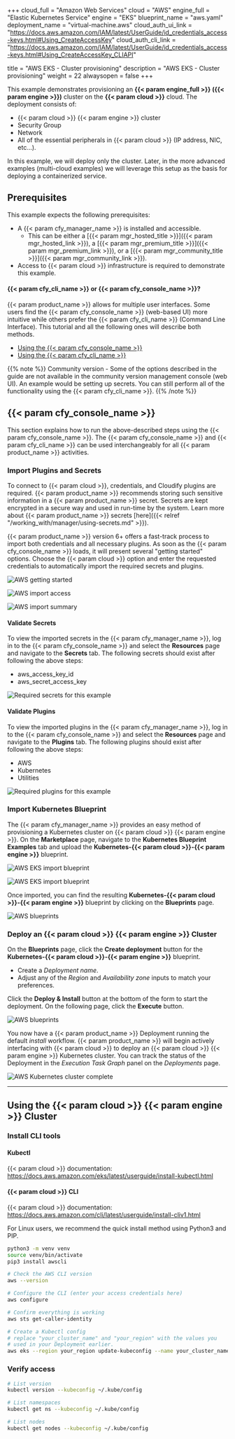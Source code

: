 +++
cloud_full = "Amazon Web Services"
cloud = "AWS"
engine_full = "Elastic Kubernetes Service"
engine = "EKS"
blueprint_name = "aws.yaml"
deployment_name = "virtual-machine.aws"
cloud_auth_ui_link = "https://docs.aws.amazon.com/IAM/latest/UserGuide/id_credentials_access-keys.html#Using_CreateAccessKey"
cloud_auth_cli_link = "https://docs.aws.amazon.com/IAM/latest/UserGuide/id_credentials_access-keys.html#Using_CreateAccessKey_CLIAPI"

title = "AWS EKS - Cluster provisioning"
description = "AWS EKS - Cluster provisioning"
weight = 22
alwaysopen = false
+++

This example demonstrates provisioning an **{{< param engine_full >}} ({{< param engine >}})** cluster on the **{{< param cloud >}}** cloud. The deployment consists of:

 * {{< param cloud >}} {{< param engine >}} cluster
 * Security Group
 * Network
 * All of the essential peripherals in {{< param cloud >}} (IP address, NIC, etc...).

In this example, we will deploy only the cluster.
Later, in the more advanced examples (multi-cloud examples)
we will leverage this setup as the basis for deploying a containerized service.

## Prerequisites
This example expects the following prerequisites:

* A {{< param cfy_manager_name >}} is installed and accessible.
  * This can be either a [{{< param mgr_hosted_title >}}]({{< param mgr_hosted_link >}}), a [{{< param mgr_premium_title >}}]({{< param mgr_premium_link >}}), or a [{{< param mgr_community_title >}}]({{< param mgr_community_link >}}).
* Access to {{< param cloud >}} infrastructure is required to demonstrate this example.

#### {{< param cfy_cli_name >}} or {{< param cfy_console_name >}}?

{{< param product_name >}} allows for multiple user interfaces. Some users find the {{< param cfy_console_name >}} (web-based UI) more intuitive while others prefer the {{< param cfy_cli_name >}} (Command Line Interface). This tutorial and all the following ones will describe both methods.

* [Using the {{< param cfy_console_name >}}](#cloudify-management-console)
* [Using the {{< param cfy_cli_name >}}](#cloudify-cli)

{{% note %}}
Community version - Some of the options described in the guide are not available in the community version management console (web UI). An example would be setting up secrets. You can still perform all of the functionality using the {{< param cfy_cli_name >}}.
{{% /note %}}

## {{< param cfy_console_name >}}

This section explains how to run the above-described steps using the {{< param cfy_console_name >}}.
The {{< param cfy_console_name >}} and {{< param cfy_cli_name >}} can be used interchangeably for all {{< param product_name >}} activities.



### Import Plugins and Secrets

To connect to {{< param cloud >}}, credentials, and Cloudify plugins are required.
{{< param product_name >}} recommends storing such sensitive information in a {{< param product_name >}} secret.
Secrets are kept encrypted in a secure way and used in run-time by the system.
Learn more about {{< param product_name >}} secrets [here]({{< relref "/working_with/manager/using-secrets.md" >}}).

{{< param product_name >}} version 6+ offers a fast-track process to import both credentials and all necessary plugins. As soon as the {{< param cfy_console_name >}} loads, it will present several "getting started" options. Choose the {{< param cloud >}} option and enter the requested credentials to automatically import the required secrets and plugins.

![AWS getting started]( /images/trial_getting_started/k8s/create_cluster/getting-started-auth.jpg )

![AWS import access]( /images/trial_getting_started/k8s/create_cluster/getting-started-auth-aws.jpg )

![AWS import summary]( /images/trial_getting_started/k8s/create_cluster/getting-started-auth-aws-summary.jpg )

#### Validate Secrets

To view the imported secrets in the {{< param cfy_manager_name >}}, log in to the {{< param cfy_console_name >}} and select the **Resources** page and navigate to the **Secrets** tab. The following secrets should exist after following the above steps:

* aws_access_key_id
* aws_secret_access_key

![Required secrets for this example]( /images/trial_getting_started/k8s/create_cluster/secrets-aws.jpg )

#### Validate Plugins

To view the imported plugins in the {{< param cfy_manager_name >}}, log in to the {{< param cfy_console_name >}} and select the **Resources** page and navigate to the **Plugins** tab. The following plugins should exist after following the above steps:

* AWS
* Kubernetes
* Utilities

![Required plugins for this example]( /images/trial_getting_started/k8s/create_cluster/plugins-aws.jpg )

### Import Kubernetes Blueprint

The {{< param cfy_manager_name >}} provides an easy method of provisioning a Kubernetes cluster on {{< param cloud >}} {{< param engine >}}. On the **Marketplace** page, navigate to the **Kubernetes Blueprint Examples** tab and upload the **Kubernetes-{{< param cloud >}}-{{< param engine >}}** blueprint. 

![AWS EKS import blueprint]( /images/trial_getting_started/k8s/create_cluster/k8s-bp-examples.jpg )

![AWS EKS import blueprint]( /images/trial_getting_started/k8s/create_cluster/k8s-bp-examples-aws.jpg )

Once imported, you can find the resulting **Kubernetes-{{< param cloud >}}-{{< param engine >}}** blueprint by clicking on the **Blueprints** page. 

![AWS blueprints]( /images/trial_getting_started/k8s/create_cluster/blueprints-aws.jpg )

### Deploy an {{< param cloud >}} {{< param engine >}} Cluster

On the **Blueprints** page, click the **Create deployment** button for the **Kubernetes-{{< param cloud >}}-{{< param engine >}}** blueprint. 

* Create a *Deployment name*.
* Adjust any of the *Region* and *Availability zone* inputs to match your preferences.

Click the **Deploy & Install** button at the bottom of the form to start the deployment. On the following page, click the **Execute** button. 

![AWS blueprints]( /images/trial_getting_started/k8s/create_cluster/k8s-bp-examples-aws-deploy.jpg )

You now have a {{< param product_name >}} Deployment running the default *install* workflow. {{< param product_name >}} will begin actively interfacing with {{< param cloud >}} to deploy an {{< param cloud >}} {{< param engine >}} Kubernetes cluster. You can track the status of the Deployment in the *Execution Task Graph* panel on the *Deployments* page. 

![AWS Kubernetes cluster complete]( /images/trial_getting_started/k8s/create_cluster/k8s-bp-examples-aws-complete.jpg )

____

## Using the {{< param cloud >}} {{< param engine >}} Cluster

### Install CLI tools

#### Kubectl

{{< param cloud >}} documentation: https://docs.aws.amazon.com/eks/latest/userguide/install-kubectl.html

#### {{< param cloud >}} CLI

{{< param cloud >}} documentation: https://docs.aws.amazon.com/cli/latest/userguide/install-cliv1.html 

For Linux users, we recommend the quick install method using Python3 and PIP. 

```bash
python3 -m venv venv
source venv/bin/activate
pip3 install awscli

# Check the AWS CLI version
aws --version

# Configure the CLI (enter your access credentials here)
aws configure

# Confirm everything is working
aws sts get-caller-identity

# Create a Kubectl config
# replace "your_cluster_name" and "your_region" with the values you 
# used in your Deployment earlier. 
aws eks --region your_region update-kubeconfig --name your_cluster_name
```

### Verify access

```bash
# List version
kubectl version --kubeconfig ~/.kube/config

# List namespaces
kubectl get ns --kubeconfig ~/.kube/config

# List nodes
kubectl get nodes --kubeconfig ~/.kube/config
```
